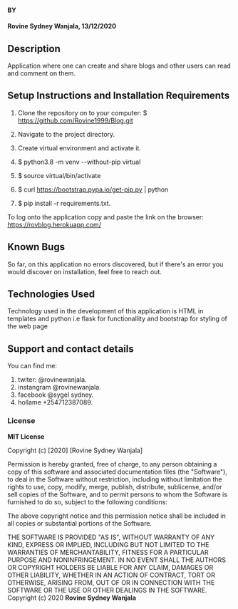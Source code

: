 #### BY
#### Rovine Sydney Wanjala, 13/12/2020
## Description
Application where one can create and share blogs and other users can read and comment on them.
## Setup Instructions and Installation Requirements
1. Clone the repository on to your computer:
$ https://github.com/Rovine1999/Blog.git

2. Navigate to the project directory.

3. Create virtual environment and activate it.

1. $ python3.8 -m venv --without-pip virtual

2. $ source virtual/bin/activate

3. $ curl https://bootstrap.pypa.io/get-pip.py | python

4. $ pip install -r requirements.txt.

To log onto the application copy and paste the link on the browser: https://rovblog.herokuapp.com/

## Known Bugs
So far, on this application no errors discovered, but if there's an error you would discover on installation, feel free to reach out.
## Technologies Used
Technology used in the development of this application is HTML in templates and  python i.e flask for functionallity and bootstrap for styling of the web page
## Support and contact details
You can find me:
1. twiter: @rovinewanjala.
2. instangram @rovinewanjala.
3. facebook @sygel sydney.
4. hollame +254712387089.
### License

**MIT License**

Copyright (c) [2020] [Rovine Sydney Wanjala]

Permission is hereby granted, free of charge, to any person obtaining a copy
of this software and associated documentation files (the "Software"), to deal
in the Software without restriction, including without limitation the rights
to use, copy, modify, merge, publish, distribute, sublicense, and/or sell
copies of the Software, and to permit persons to whom the Software is
furnished to do so, subject to the following conditions:

The above copyright notice and this permission notice shall be included in all
copies or substantial portions of the Software.

THE SOFTWARE IS PROVIDED "AS IS", WITHOUT WARRANTY OF ANY KIND, EXPRESS OR
IMPLIED, INCLUDING BUT NOT LIMITED TO THE WARRANTIES OF MERCHANTABILITY,
FITNESS FOR A PARTICULAR PURPOSE AND NONINFRINGEMENT. IN NO EVENT SHALL THE
AUTHORS OR COPYRIGHT HOLDERS BE LIABLE FOR ANY CLAIM, DAMAGES OR OTHER
LIABILITY, WHETHER IN AN ACTION OF CONTRACT, TORT OR OTHERWISE, ARISING FROM,
OUT OF OR IN CONNECTION WITH THE SOFTWARE OR THE USE OR OTHER DEALINGS IN THE
SOFTWARE.
Copyright (c) 2020 **Rovine Sydney Wanjala**
